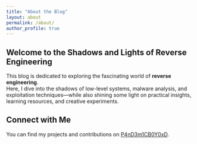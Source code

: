 ```yaml
---
title: "About the Blog"
layout: about
permalink: /about/
author_profile: true
---
```


## Welcome to the Shadows and Lights of Reverse Engineering  

This blog is dedicated to exploring the fascinating world of **reverse engineering**.  
Here, I dive into the shadows of low-level systems, malware analysis, and exploitation techniques—while also shining some light on practical insights, learning resources, and creative experiments.  

## Connect with Me  

You can find my projects and contributions on [P4nD3m1CB0Y0xD](https://github.com/P4nD3m1CB0Y0xD).  
